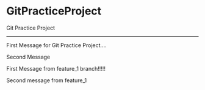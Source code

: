 # GitPracticeProject
Git Practice Project 

**********************************
First Message for Git Practice Project....


Second Message 

First Message from feature_1 branch!!!!! 

Second message from feature_1